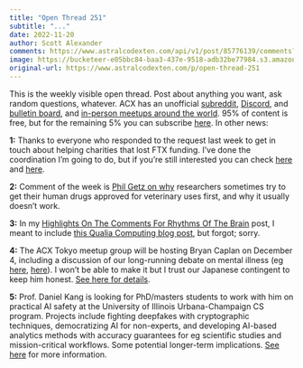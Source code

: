 ```yaml
---
title: "Open Thread 251"
subtitle: "..."
date: 2022-11-20
author: Scott Alexander
comments: https://www.astralcodexten.com/api/v1/post/85776139/comments?&all_comments=true
image: https://bucketeer-e05bbc84-baa3-437e-9518-adb32be77984.s3.amazonaws.com/public/images/0e882c8e-0101-49a8-a40c-861d2ac98f5f_1022x926.png
original-url: https://www.astralcodexten.com/p/open-thread-251
---
```

This is the weekly visible open thread. Post about anything you want, ask random questions, whatever. ACX has an unofficial [subreddit](https://www.reddit.com/r/slatestarcodex/), [Discord](https://discord.gg/RTKtdut), and [bulletin board](https://www.datasecretslox.com/index.php), and [in-person meetups around the world](https://www.lesswrong.com/community?filters%5B0%5D=SSC). 95% of content is free, but for the remaining 5% you can subscribe [here](https://astralcodexten.substack.com/subscribe?). In other news:

**1:** Thanks to everyone who responded to the request last week to get in touch about helping charities that lost FTX funding. I’ve done the coordination I’m going to do, but if you’re still interested you can check [here](https://forum.effectivealtruism.org/posts/L4S2NCysoJxgCBuB6/announcing-nonlinear-emergency-funding) and [here](https://forum.effectivealtruism.org/posts/HPdWWetJbv4z8eJEe/open-phil-is-seeking-applications-from-grantees-impacted-by).

**2:** Comment of the week is [Phil Getz on why](https://astralcodexten.substack.com/p/acx-grants-project-updates/comment/10276077) researchers sometimes try to get their human drugs approved for veterinary uses first, and why it usually doesn’t work.

**3:** In my [Highlights On The Comments For Rhythms Of The Brain](https://astralcodexten.substack.com/p/highlights-from-the-comments-on-brain) post, I meant to include [this Qualia Computing blog post](https://qualiacomputing.com/2022/10/27/on-rhythms-of-the-brain-jhanas-local-field-potentials-and-electromagnetic-theories-of-consciousness/), but forgot; sorry.

**4:** The ACX Tokyo meetup group will be hosting Bryan Caplan on December 4, including a discussion of our long-running debate on mental illness (eg [here](https://www.econlib.org/scott-alexander-on-mental-illness-a-belated-reply/), [here](https://slatestarcodex.com/2020/01/15/contra-contra-contra-caplan-on-psych/)). I won’t be able to make it but I trust our Japanese contingent to keep him honest. [See here for details](https://betonit.substack.com/p/two-talks-in-tokyo).

**5:** Prof. Daniel Kang is looking for PhD/masters students to work with him on practical AI safety at the University of Illinois Urbana-Champaign CS program. Projects include fighting deepfakes with cryptographic techniques, democratizing AI for non-experts, and developing AI-based analytics methods with accuracy guarantees for eg scientific studies and mission-critical workflows. Some potential longer-term implications. [See here](https://ddkang.github.io/) for more information.
